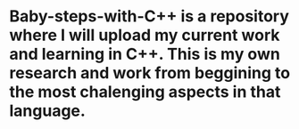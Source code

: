 # Baby-steps-with-C++ is a repository where I will upload my current work and learning in C++. This is my own research and work from beggining to the most chalenging aspects in that language.
